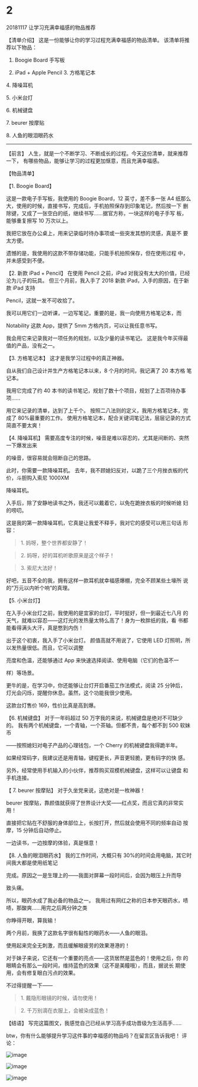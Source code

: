 # 2

20181117 让学习充满幸福感的物品推荐

【清单介绍】 这是一份能够让你的学习过程充满幸福感的物品清单。 该清单将推荐以下物品：

1.  Boogie Board 手写板

2.  iPad + Apple Pencil 3\. 方格笔记本

4\. 降噪耳机

5\. 小米台灯

6\. 机械键盘

7\. beurer 按摩贴

8\. 人鱼的眼泪眼药水

---

【前言】 人生，就是一个不断学习、不断成长的过程。今天这份清单，就来推荐一下， 有哪些物品，能够让学习的过程更加惬意，而且充满幸福感。

【物品清单】

【1\. Boogie Board】

这是一款电子手写板，我使用的 Boogie Board，12 英寸，差不多一张 A4 纸那么 大，使用的时候，直接书写，完成后，手机拍照保存到印象笔记，然后按一下 删除键，又成了一张空白的纸，继续书写……据官方称，一块这样的电子手写 板，能够重复擦写 10 万次以上。

我把它放在办公桌上，用来记录临时待办事项或一些突发其想的灵感，真是不 要太方便。

遗憾的是，我使用的这款不带存储功能，只能手机拍照保存，但在使用过程 中，并未感受到不便。

【2\. 新款 iPad + Pencil】 在使用 Pencil 之前，iPad 对我没有太大的价值，已经沦为儿子的玩具。 但三个月前，我入手了 2018 新款 iPad，入手的原因，在于新款 iPad 支持

Pencil，这就一发不可收拾了。

我可以用它们一边听课，一边写笔记，重要的是，我一向使用方格笔记本，而

Notability 这款 App，提供了 5mm 方格内页，可以让我任意书写。

我会用它来记录我对一项任务的规划，以及少量的读书笔记。 这是我今年买得最值的产品，没有之一。

【3\. 方格笔记本】 这才是我学习过程中的真正神器。

自从我们自己设计并生产方格笔记本以来，8 个月的时间，我记满了 20 本方格 笔记本。

我用它完成了约 40 本书的读书笔记，规划了数十个项目，规划了上百项待办事 项……

用它来记录的清单，达到了上千个。 按照二八法则的定义，我用方格笔记本，完成了 80%最重要的工作。 使用方格笔记本，配合关键词笔记法，层层记录的方式简直不要太爽！

【4\. 降噪耳机】 需要高度专注的时候，噪音是难以容忍的，尤其是间断的、突然一下爆发出来

的噪音，很容易就会阻断自己的思路。

此时，你需要一款降噪耳机。 去年，我不顾媳妇反对，以跪了三个月挫衣板的代价，斗胆购入索尼 1000XM

降噪耳机。

入手后，除了安静地读书之外，我还可以戴着它，以免在跪挫衣板的时候听媳 妇的唠叨。

这是我的第一款降噪耳机，它真是让我爱不释手，我对它的感受可以用三句话 形容：

> 1\. 妈呀，整个世界都安静了！

> 2\. 妈呀，好的耳机听歌原来是这个样子！

> 3\. 索尼大法好！

好吧，五音不全的我，拥有这样一款耳机就幸福感爆棚，完全不顾某些土壕所 说的“万元以内听个响”的真理。

【5\. 小米台灯】

在入手小米台灯之前，我使用的是宜家的台灯，平时挺好，但一到最近七八月 的天气，就难以容忍——这灯光的发热量太特么高了！身为一枚胖纸的我，看 书都能看得满头大汗，真是憋到内伤！

出于这个初衷，我入手了小米台灯。 颜值高就不用说了，它使用 LED 灯照明，所以发热量很低。而且，它可以调整

亮度和色温，还能够通过 App 来快速选择阅读、使用电脑（它们的色温不一

样）等场景。

更牛的是，在学习中，你还能够让台灯开启番茄工作法模式，阅读 25 分钟后， 灯光会闪烁，提醒你休息。虽然，这个功能我很少使用。

这款台灯售价 169，性价比真是高到爆。

【6\. 机械键盘】 对于一年码超过 50 万字我的来说，机械键盘是绝对不可缺少的。 我有两个机械键盘，一个青轴，一个茶轴。但都不贵，每个都不到 500 软妹币

——按照媳妇对电子产品的心理钱包，一个 Cherry 的机械键盘我得跪半年。

如果经常码字，我建议还是用青轴，键程更长，声音更轻脆，更有码字的快 感。

另外，经常使用手机输入的小伙伴，推荐购买双模机械键盘，这样可以让键盘 和手机连接。

【 7\. beurer 按摩贴】 对于久坐党来说，这绝对是一枚神器！

beurer 按摩贴，靠颜值就获得了世界设计大奖——红点奖，而且它真的非常实 用！

直接把它贴在不舒服的身体部位上，长按打开，然后就会使用不同的频率自动 按摩，15 分钟后自动停止。

一边读书，一边按摩的体验，真是惬意！

【8\. 人鱼的眼泪眼药水】 我的工作时间，大概只有 30%的时间会用电脑，其它时间我大都是使用纸笔记

完成。原因之一是生理上的——我面对屏幕一段时间后，会因为眼压上升而导

致头痛。

所以，眼药水成了我必备的物品之一。 我用过有网红之称的日本参天眼药水，啧啧，那酸爽……用完之后两分钟之类

你睁得开眼，算我输！

两个月前，我换了这款名字很有黏性的眼药水——人鱼的眼泪。

使用起来完全无刺激，而且缓解眼疲劳的效果港港的！

对于妹子来说，它还有一个重要的亮点——这货居然是蓝色的！使用之后，你 的眼睛会有那么一段时间，维持蓝色的效果（这不是美瞳哦），而且，据说长 期使用，会有修复眼白污点的效果。

不过得提醒一下——

> 1\. 戴隐形眼镜的时候，请勿使用！

> 2\. 千万别滴在衣服上，会被染成蓝色！

【结语】 写完这篇图文，我感觉自己已经从学习高手成功晋级为生活高手……

btw，你有什么能够提升学习这件事的幸福感的物品吗？在留言区告诉我吧！ 评论：

![image](img/Image_183.png)

![image](img/Image_184.png)

![image](img/Image_185.png)